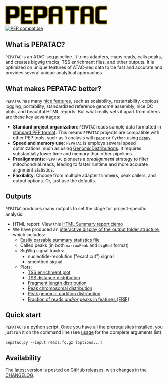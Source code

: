 # <img src="img/pepatac_logo_black.svg" alt="PEPATAC" class="img-fluid" style="max-height:60px; margin-top:10px; margin-bottom:-10px" align="left">  

<br clear="all">

[![PEP compatible](http://pepkit.github.io/img/PEP-compatible-green.svg)](http://pepkit.github.io)

## What is PEPATAC?

`PEPATAC` is an ATAC-seq pipeline. It trims adapters, maps reads, calls peaks, and creates bigwig tracks, TSS enrichment files, and other outputs. It is optimized on unique features of ATAC-seq data to be fast and accurate and provides several unique analytical approaches.

## What makes PEPATAC better?

`PEPATAC` has many [nice features](features), such as scalability, restartability, copious logging, portability, standardized reference genome assembly, nice QC plots, and beautiful HTML reports. But what really sets it apart from others are these key advantages:

- **Standard project organization**: `PEPATAC` reads sample data formatted in [standard PEP format](http://pepkit.github.io). This means  `PEPATAC` projects are compatible with other PEP tools, such as `R` analysis with [`pepr`](http://code.databio.org/pepr/) or `Python` using [`peppy`](https://peppy.readthedocs.io/en/latest/). 
- **Speed and memory use**: `PEPATAC` is employs several speed optimizations, such as using [GenomicDistributions](http://code.databio.org/GenomicDistributions/). It requires substantially lower time and memory than other pipelines.
- **Prealignments**: `PEPATAC` pioneers a *prealignment* strategy to filter mitochondrial reads, leading to faster runtime and more accurate alignment statistics.
- **Flexibility**: Choose from multiple adapter trimmers, peak callers, and output options. Or, just use the defaults.




## Outputs

`PEPATAC` produces many outputs to set the stage for project-specific analysis:

- HTML report: View this [HTML Summary report demo](files/examples/gold/summary.html)
- We have produced an [interactive display of the output folder structure](browse_output/), which includes:
	- [Easily parsable summary statistics file](files/examples/gold/results_pipeline/gold5/stats.tsv)
	- Called peaks (in both `narrowPeak` and `bigBed` format)
	- BigWig signal tracks:
	    - nucleotide-resolution ("exact cut") signal
	    - smoothed signal
	- Plots:               
	    - [TSS enrichment plot](files/examples/gold/results_pipeline/gold5/QC_hg19/gold5_TssEnrichment.pdf)
	    - [TSS distance distribution](files/examples/gold/results_pipeline/gold5/QC_hg19/gold5_peaks_TSS_dist.pdf)
	    - [Fragment length distribution](files/examples/gold/results_pipeline/gold5/QC_hg19/gold5_fragLenDistribution.pdf)
	    - [Peak chromosomal distribution](files/examples/gold/results_pipeline/gold5/QC_hg19/gold5_peaks_chr_dist.pdf)
	    - [Peak genomic partition distribution](files/examples/gold/results_pipeline/gold5/QC_hg19/gold5_peaks_partition_dist.pdf)
	    - [Fraction of reads *and/or* peaks in features (FRiF)](files/examples/gold/results_pipeline/gold5/QC_hg19/gold5_frif.pdf)


## Quick start

`PEPATAC` is a python script. Once you have all the prerequisites installed, you just run it on the command line (see [usage](usage) for the complete arguments list):

```console
pepatac.py --input reads.fq.gz [options...]
```

## Availability

The latest version is posted on [GitHub releases](https://github.com/databio/pepatac/releases), with changes in the [CHANGELOG](changelog).
